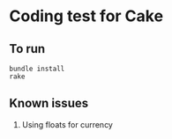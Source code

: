 # Coding test for Cake

## To run

    bundle install
    rake

## Known issues

1. Using floats for currency
